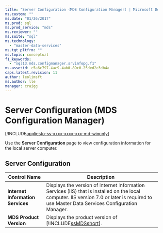 ```yaml
---
title: "Server Configuration (MDS Configuration Manager) | Microsoft Docs"
ms.custom: ""
ms.date: "01/26/2017"
ms.prod: sql
ms.prod_service: "mds"
ms.reviewer: ""
ms.suite: "sql"
ms.technology: 
  - "master-data-services"
ms.tgt_pltfrm: ""
ms.topic: conceptual
f1_keywords: 
  - "sql13.mds.configmanager.srvinfopg.f1"
ms.assetid: c5a6c797-4ac9-4ab0-89c0-25ded2e3db4a
caps.latest.revision: 11
author: leolimsft
ms.author: lle
manager: craigg
---
```

# Server Configuration (MDS Configuration Manager)

[!INCLUDE[appliesto-ss-xxxx-xxxx-xxx-md-winonly](../includes/appliesto-ss-xxxx-xxxx-xxx-md-winonly.md)]

  Use the **Server Configuration** page to view configuration information for the local server computer.  
  
## Server Configuration  
  
|Control Name|Description|  
|------------------|-----------------|  
|**Internet Information Services**|Displays the version of Internet Information Services (IIS) that is installed on the local computer. IIS version 7.0 or later is required to use Master Data Services Configuration Manager.|  
|**MDS Product Version**|Displays the product version of [!INCLUDE[ssMDSshort](../includes/ssmdsshort-md.md)].|  
  
  
